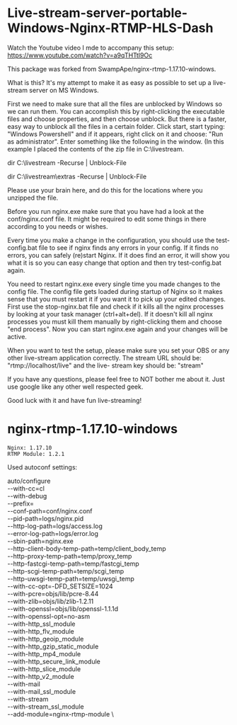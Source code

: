 # Live-stream-server-portable-Windows-Nginx-RTMP-HLS-Dash

Watch the Youtube video I mde to accompany this setup: 
https://www.youtube.com/watch?v=a9qTHTtI9Oc

This package was forked from SwampApe/nginx-rtmp-1.17.10-windows.

What is this? It's my attempt to make it as easy as possible to set up a live-stream 
server on MS Windows.

First we need to make sure that all the files are unblocked by Windows so we can run them.
You can accomplish this by right-clicking the executable files and choose properties, and
then choose unblock. But there is a faster, easy way to unblock all the files in a certain
folder. Click start, start typing: "Windows Powershell" and if it appears, right click on
it and choose: "Run as administrator". Enter something like the following in the window.
(In this example I placed the contents of the zip file in C:\livestream.

dir C:\livestream -Recurse | Unblock-File

dir C:\livestream\extras -Recurse | Unblock-File

Please use your brain here, and do this for the locations where you unzipped the file.

Before you run nginx.exe make sure that you have had a look at the conf/nginx.conf file. It 
might be required to edit some things in there according to you needs or wishes.

Every time you make a change in the configuration, you should use the test-config.bat file
to see if nginx finds any errors in your config. If it finds no errors, you can safely
(re)start Nginx. If it does find an error, it will show you what it is so you can easy
change that option and then try test-config.bat again. 

You need to restart nginx.exe every single time you made changes to the config file. The
config file gets loaded during startup of Nginx so it makes sense that you must restart 
it if you want it to pick up your edited changes. First use the stop-nginx.bat file and 
check if it kills all the nginx processes by looking at your task manager (ctrl+alt+del).
If it doesn't kill all nginx processes you must kill them manually by right-clicking them
and choose "end process". Now you can start nginx.exe again and your changes will be active.

When you want to test the setup, please make sure you set your OBS or any other live-stream
application correctly. The stream URL should be: "rtmp://localhost/live" and the live-
stream key should be: "stream"

If you have any questions, please feel free to NOT bother me about it. Just use google like 
any other well respected geek.

Good luck with it and have fun live-streaming!


# nginx-rtmp-1.17.10-windows

    Nginx: 1.17.10
    RTMP Module: 1.2.1

Used autoconf settings:

auto/configure \
    --with-cc=cl \
    --with-debug \
    --prefix= \
    --conf-path=conf/nginx.conf \
    --pid-path=logs/nginx.pid \
    --http-log-path=logs/access.log \
    --error-log-path=logs/error.log \
    --sbin-path=nginx.exe \
    --http-client-body-temp-path=temp/client_body_temp \
    --http-proxy-temp-path=temp/proxy_temp \
    --http-fastcgi-temp-path=temp/fastcgi_temp \
    --http-scgi-temp-path=temp/scgi_temp \
    --http-uwsgi-temp-path=temp/uwsgi_temp \
    --with-cc-opt=-DFD_SETSIZE=1024 \
    --with-pcre=objs/lib/pcre-8.44 \
    --with-zlib=objs/lib/zlib-1.2.11 \
    --with-openssl=objs/lib/openssl-1.1.1d \
    --with-openssl-opt=no-asm \
    --with-http_ssl_module \
    --with-http_flv_module \
    --with-http_geoip_module \
    --with-http_gzip_static_module \
    --with-http_mp4_module \
    --with-http_secure_link_module \
    --with-http_slice_module \
    --with-http_v2_module \
    --with-mail \
    --with-mail_ssl_module \
    --with-stream \
    --with-stream_ssl_module \
    --add-module=nginx-rtmp-module \
    
